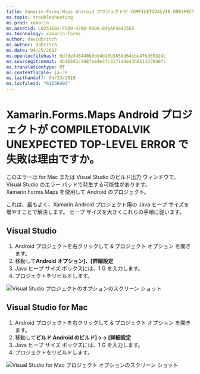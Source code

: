 ```yaml
---
title: Xamarin.Forms.Maps Android プロジェクトが COMPILETODALVIK UNEXPECTED TOP-LEVEL ERROR で失敗は理由ですか。
ms.topic: troubleshooting
ms.prod: xamarin
ms.assetid: C0251EB1-F509-47AD-98D6-846AF46425E5
ms.technology: xamarin-forms
author: davidbritch
ms.author: dabritch
ms.date: 04/25/2017
ms.openlocfilehash: 9df9e348440b9dd4b18b3859d64cbe47bd05b24c
ms.sourcegitcommit: 4b402d1c508fa84e4fc3171a6e43b811323948fc
ms.translationtype: MT
ms.contentlocale: ja-JP
ms.lasthandoff: 04/23/2019
ms.locfileid: "61250492"
---
```

# <a name="why-does-my-xamarinformsmaps-android-project-fail-with-compiletodalvik-unexpected-top-level-error"></a>Xamarin.Forms.Maps Android プロジェクトが COMPILETODALVIK UNEXPECTED TOP-LEVEL ERROR で失敗は理由ですか。

このエラーは for Mac または Visual Studio のビルド出力 ウィンドウで、Visual Studio のエラー パッドで発生する可能性があります。Xamarin.Forms.Maps を使用して Android のプロジェクト。

これは、最もよく、Xamarin.Android プロジェクト用の Java ヒープ サイズを増やすことで解決します。 ヒープ サイズを大きくこれらの手順に従います。

## <a name="visual-studio"></a>Visual Studio

1. Android プロジェクトを右クリックして & プロジェクト オプション を開きます。
2. 移動して**Android オプション]、[詳細設定**
3. Java ヒープ サイズ ボックスには、1 G を入力します。
4. プロジェクトをリビルドします。

![Visual Studio プロジェクトのオプションのスクリーン ショット](maps-compiletodalvik-error-images/vsjavaheap.png "Android ビルド Visual Studio でのオプション")

## <a name="visual-studio-for-mac"></a>Visual Studio for Mac

1.  Android プロジェクトを右クリックして & プロジェクト オプション を開きます。
2.  移動して**ビルド Android のビルド]->-> [詳細設定**
3.  Java ヒープ サイズ ボックスには、1 G を入力します。
4.  プロジェクトをリビルドします。  

![Visual Studio for Mac プロジェクト オプションのスクリーン ショット](maps-compiletodalvik-error-images/xsjavaheap.png "Android のビルドでは、Visual Studio for Mac のオプション")

